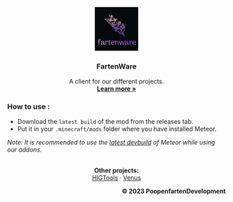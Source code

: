 <div align="center">
  <img src="/src/main/resources/assets/icon.png" alt="logo" width="20%"/>
  </a>

  <h3 align="center">FartenWare</h3>

  <p align="center">
    A client for our different projects.
    <br />
    <a href="https://www.youtube.com/shorts/AWOyEIuVzzQ"><strong>Learn more »</strong></a>
    <br />
</div>

### How to use :
- Download the `latest build` of the mod from the releases tab.
- Put it in your `.minecraft/mods` folder where you have installed Meteor.

*Note: It is recommended to use the [latest devbuild](https://meteorclient.com/download?devBuild=latest) of Meteor while using our addons.*
<br />
<br />

</div>
  <p align="center">
    <strong>Other projects:</strong>
    <br />
    <a href="https://github.com/PoopenfartenDevelopment/HIGTools">HIGTools</a>
    ·
    <a href="https://github.com/drtshock/Potato">Venus</a>
  </p>
</div>

<p align="right">
    <b>© 2023 PoopenfartenDevelopment</b>
</p>
